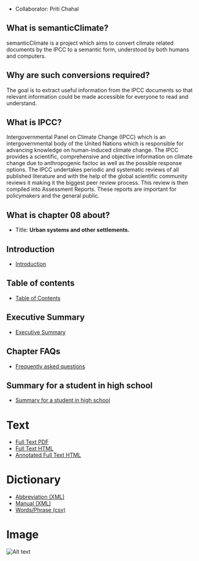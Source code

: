 * Collaborator: Priti Chahal

## What is semanticClimate? 
semanticClimate is a project which aims to convert climate related documents by the IPCC to a semantic form, understood by both humans and computers. 

## Why are such conversions required? 
The goal is to extract useful information from the IPCC documents so that  relevant information could be made accessible for everyone to read and understand.

## What is IPCC? 

Intergovernmental Panel on Climate Change (IPCC) which is an intergovernmental body of the United Nations which is responsible for advancing knowledge on human-induced climate change. The IPCC provides a scientific, comprehensive and objective information on climate change due to anthropogenic factoc as well as the possible response options. The IPCC undertakes periodic and systematic reviews of all published literature and with the help of the global scientific community reviews it making it the biggest peer review process. This review is then compiled into Assessment Reports. These reports are important for policymakers and the general public. 

## What is chapter 08 about?  

* Title: **Urban systems and other settlements.** 

## Introduction
* [Introduction](https://github.com/petermr/semanticClimate/blob/main/ipcc/ar6/wg3/Chapter08/Introduction.md)

## Table of contents
* [Table of Contents](https://github.com/petermr/semanticClimate/blob/main/ipcc/ar6/wg3/Chapter08/table_of_contents.md)

## Executive Summary
* [Executive Summary](https://github.com/petermr/semanticClimate/blob/main/ipcc/ar6/wg3/Chapter08/CompExecSumm.md)

## Chapter FAQs
* [Frequently asked questions](https://github.com/petermr/semanticClimate/blob/main/ipcc/ar6/wg3/Chapter08/FAQs.md)


## Summary for a student in high school
* [Summary for a student in high school](https://github.com/petermr/semanticClimate/blob/main/ipcc/ar6/wg3/Chapter08/SummForHSstudent.md)


# Text

* [Full Text PDF](https://github.com/petermr/semanticClimate/blob/main/ipcc/ar6/wg3/Chapter08/fulltext.pdf)
* [Full Text HTML ](https://htmlpreview.github.io/?https://github.com/petermr/semanticClimate/blob/main/ipcc/ar6/wg3/Chapter08/fulltext.html)
* [Annotated Full Text HTML](https://htmlpreview.github.io/?https://github.com/petermr/semanticClimate/blob/main/ipcc/ar6/wg3/Chapter08/annotated_fulltext_Chapter08.html)  

# Dictionary
* [Abbreviation (XML)](https://github.com/petermr/semanticClimate/blob/main/ipcc/ar6/wg3/Chapter08/dict/ip_3_8_urban_abb.xml)
* [Manual (XML)](https://github.com/petermr/semanticClimate/blob/main/ipcc/ar6/wg3/Chapter08/dict/ip_3_8_urban_man.xml)
* [Words/Phrase (csv)](raw/gensim_keywords.csv)

# Image
![Alt text](https://github.com/petermr/semanticClimate/blob/main/ipcc/ar6/wg3/Chapter08/Urban_Green_and_Blue_Infrastructure.png "Urban Green and Blue Infrastructure")
